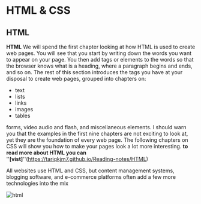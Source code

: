 # HTML & CSS
## HTML 
 **HTML**
We will spend the first chapter looking at how HTML is used to create web pages. You will see that you start by writing down the words you want to appear on your page. You then add tags or elements to the words so that the browser knows what is a heading, where a paragraph begins and ends, and so on. The rest of this section introduces the tags you have at your disposal to create web pages, grouped into chapters on:
* text
* lists 
* links 
* images 
* tables



forms, video audio and flash, and miscellaneous elements. I should warn you that the examples in the first nine chapters are not exciting to look
at, yet they are the foundation of every web page. The following
chapters on CSS will show you how to make your pages look a
lot more interesting.
 **to read more about HTML you can**  ''**[vist]**''(https://tariqkjm7.github.io/Reading-notes/HTML) 

All websites use HTML and CSS, but content
management systems, blogging software, and
e-commerce platforms often add a few more
technologies into the mix

 
 ![html](https://encrypted-tbn0.gstatic.com/images?q=tbn:ANd9GcTiSNTnQAx17JcZKQMPAy7RMiLBm5jlVwZlKg&usqp=CAU)


